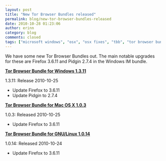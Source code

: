 ```yaml
---
layout: post
title: "New Tor Browser Bundles released"
permalink: blog/new-tor-browser-bundles-released
date: 2010-10-28 01:23:06
author: erinn
category: blog
comments: closed
tags: ["microsoft windows", "osx", "osx fixes", "tbb", "tor browser bundle", "windows bundles"]
---
```


We have some new Tor Browser Bundles out. The main notable upgrades for these are Firefox 3.6.11 and Pidgin 2.7.4 in the Windows IM bundle.

**[Tor Browser Bundle for Windows 1.3.11](https://www.torproject.org/projects/torbrowser.html.en)**

1.3.11: Release 2010-10-25

-   Update Firefox to 3.6.11
-   Update Pidgin to 2.7.4

**[Tor Browser Bundle for Mac OS X 1.0.3](https://www.torproject.org/projects/torbrowser.html.en)**

1.0.3: Released 2010-10-25

-   Update Firefox to 3.6.11

**[Tor Browser Bundle for GNU/Linux 1.0.14](https://www.torproject.org/projects/torbrowser.html.en)**

1.0.14: Released 2010-10-24

-   Update Firefox to 3.6.11

